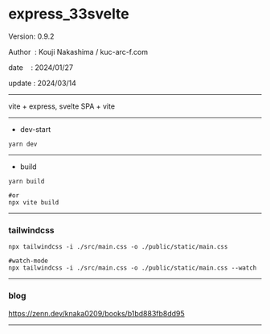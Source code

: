 ﻿# express_33svelte

 Version: 0.9.2

 Author  : Kouji Nakashima / kuc-arc-f.com

 date    : 2024/01/27

 update : 2024/03/14 

***

vite + express, svelte SPA + vite 

***
* dev-start
```
yarn dev
```
***
* build
```
yarn build

#or
npx vite build
```
***
### tailwindcss

```
npx tailwindcss -i ./src/main.css -o ./public/static/main.css

#watch-mode
npx tailwindcss -i ./src/main.css -o ./public/static/main.css --watch
```


***
### blog

https://zenn.dev/knaka0209/books/b1bd883fb8dd95

***

